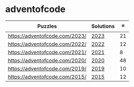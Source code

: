 # adventofcode

| Puzzles                          | Solutions     | ⭐  |
|----------------------------------|---------------|----|
| <https://adventofcode.com/2023/> | [2023](2023/) | 21 |
| <https://adventofcode.com/2022/> | [2022](2022/) | 12 |
| <https://adventofcode.com/2021/> | [2021](2021/) | 8  |
| <https://adventofcode.com/2020/> | [2020](2020/) | 48 |
| <https://adventofcode.com/2019/> | [2019](2019/) | 10 |
| <https://adventofcode.com/2015/> | [2015](2015/) | 12 |

